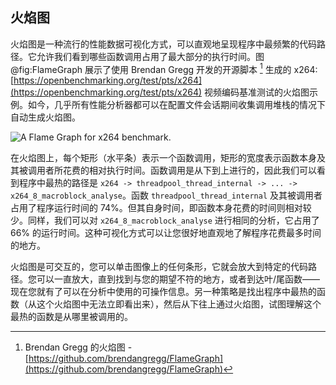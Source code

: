 ## 火焰图

火焰图是一种流行的性能数据可视化方式，可以直观地呈现程序中最频繁的代码路径。它允许我们看到哪些函数调用占用了最大部分的执行时间。图 @fig:FlameGraph 展示了使用 Brendan Gregg 开发的开源脚本 [^1] 生成的 x264: [https://openbenchmarking.org/test/pts/x264](https://openbenchmarking.org/test/pts/x264) 视频编码基准测试的火焰图示例。如今，几乎所有性能分析器都可以在配置文件会话期间收集调用堆栈的情况下自动生成火焰图。

![A Flame Graph for [x264](https://openbenchmarking.org/test/pts/x264) benchmark.](https://raw.githubusercontent.com/dendibakh/perf-book/main/img/perf-tools/Flamegraph.jpg)<div id="FlameGraph"></div>

在火焰图上，每个矩形（水平条）表示一个函数调用，矩形的宽度表示函数本身及其被调用者所花费的相对执行时间。函数调用是从下到上进行的，因此我们可以看到程序中最热的路径是 `x264 -> threadpool_thread_internal -> ... -> x264_8_macroblock_analyse`。函数 `threadpool_thread_internal` 及其被调用者占用了程序运行时间的 74%。但其自身时间，即函数本身花费的时间则相对较少。同样，我们可以对 `x264_8_macroblock_analyse` 进行相同的分析，它占用了 66% 的运行时间。这种可视化方式可以让您很好地直观地了解程序花费最多时间的地方。

火焰图是可交互的，您可以单击图像上的任何条形，它就会放大到特定的代码路径。您可以一直放大，直到找到与您的期望不符的地方，或者到达叶/尾函数——现在您就有了可以在分析中使用的可操作信息。另一种策略是找出程序中最热的函数（从这个火焰图中无法立即看出来），然后从下往上通过火焰图，试图理解这个最热的函数是从哪里被调用的。

[^1]: Brendan Gregg 的火焰图 - [https://github.com/brendangregg/FlameGraph](https://github.com/brendangregg/FlameGraph)
